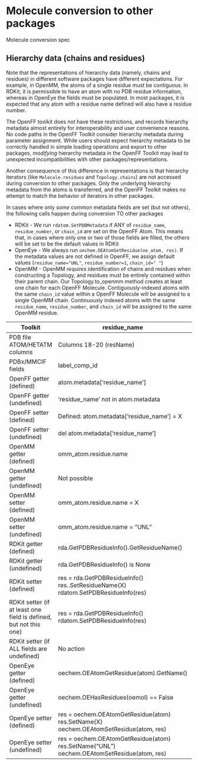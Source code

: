 # Molecule conversion to other packages


Molecule conversion spec

<!---
Add these sections later

## Chemical data

## Representation differences
* Local vs. global stereo
* No conformers or all-zero coords?

## Sources of "trust"
* Graph stereo is trusted over 3D stereo

## Expectations for imports
* RDKit and OpenEye
    * Stereo perceived
    * Explicit Hs
    * 
--->



## Hierarchy data (chains and residues)

Note that the representations of hierarchy data (namely, chains and residues) in 
different software packages have different expectations. 
For example, in OpenMM, the atoms of a single residue must be contiguous. In RDKit, it is permissible to
have an atom with no PDB residue information, whereas in OpenEye the fields must be populated. 
In most packages, it is expected that any atom with a residue name defined will also have a residue number. 

The OpenFF toolkit does not have these restrictions, and records hierarchy 
metadata almost entirely for interoperability and user convenience reasons. 
No code paths in the OpenFF Toolkit consider hierarchy metadata during parameter assignment. 
While users should expect hierarchy metadata to be correctly handled in
simple loading operations and export to other packages, _modifying_ 
hierarchy metadata in the OpenFF Toolkit may lead to unexpected incompatibilities with other packages/representations.  

Another consequence of this difference in representations is that hierarchy iterators (like 
`Molecule.residues` and `Topology.chains`) are not accessed during conversion to other packages. 
Only the underlying hierarchy metadata from the atoms is transferred, and the OpenFF Toolkit makes
no attempt to match the behavior of iterators in other packages.

In cases where only _some_ common metadata fields are set (but not others), the following calls 
happen during conversion TO other packages

* RDKit - We run `rdatom.SetPDBMetadata` if ANY of `residue_name`, `residue_number`, or `chain_id` are set on the 
  OpenFF Atom. This means that, in cases where only one or two of those fields are filled, the others will be set 
  to be the default values in RDKit
* OpenEye - We always run `oechem.OEAtomSetResidue(oe_atom, res)`. If the metadata values are not defined 
  in OpenFF, we assign default values (`residue_name="UNL"`, `residue_number=1`, `chain_id=" "`)
* OpenMM - OpenMM _requires_ identification of chains and residues when constructing a Topology, and residues must
  be entirely contained within their parent chain. Our Topology.to_openmm method creates at least one chain
  for each OpenFF Molecule. Contiguously-indexed atoms with the same `chain_id` value within a OpenFF Molecule will be 
  assigned to a single OpenMM chain. Continuously indexed atoms with the same `residue_name`, `residue_number`, 
  and `chain_id` will be assigned to the same OpenMM residue.
  

| Toolkit                                                           | residue_name                                                                               | residue_number                                                                                  | chain_id                                                                                    |
|-------------------------------------------------------------------|--------------------------------------------------------------------------------------------|-------------------------------------------------------------------------------------------------|---------------------------------------------------------------------------------------------|
| PDB file ATOM/HETATM columns                                      | Columns 18-20 (resName)                                                                    | Columns 23-26 (resSeq)                                                                          | Columns 22 (chainID)                                                                        |
| PDBx/MMCIF fields                                                 | label_comp_id                                                                              | label_seq_id                                                                                    | label_asym_id                                                                               |
| OpenFF getter (defined)                                           | atom.metadata[‘residue_name’]                                                              | atom.metadata[‘residue_number’]                                                                 | atom.metadata[‘chain_id’]                                                                   |
| OpenFF getter (undefined)                                         | ‘residue_name’ not in atom.metadata                                                        | ‘residue_number’ not in atom.metadata                                                           | ‘chain_id’ not in atom.metadata                                                             |
| OpenFF setter (defined)                                           | Defined: atom.metadata[‘residue_name’] = X                                                 | atom.metadata[‘residue_number’] = X                                                             | atom.metadata[‘chain_id’] = X                                                               |
| OpenFF setter (undefined)                                         | del atom.metadata[‘residue_name’]                                                          | del atom.metadata[‘residue_number’]                                                             |  del atom.metadata[‘chain_id’]                                                              |
| OpenMM getter (defined)                                           | omm_atom.residue.name                                                                      | omm_atom.residue.id                                                                             | omm_atom.residue.chain.id                                                                   |
| OpenMM getter (undefined)                                         | Not possible                                                                               | Not possible                                                                                    | Not possible                                                                                |
| OpenMM setter (defined)                                           | omm_atom.residue.name = X                                                                  | omm_atom.residue.id = X                                                                         | omm_atom.residue.chain.id = X                                                               |
| OpenMM setter (undefined)                                         | omm_atom.residue.name = “UNL”                                                              | omm_atom.residue.id = 0                                                                         | omm_atom.residue.chain.id = “X”                                                             |
| RDKit getter (defined)                                            | rda.GetPDBResidueInfo().GetResidueName()                                                   | rda.GetPDBResidueInfo().GetResidueNumber()                                                      | rda.GetPDBResidueInfo().GetChainId()                                                        |
| RDKit getter (undefined)                                          | rda.GetPDBResidueInfo() is None                                                            | rda.GetPDBResidueInfo() is None                                                                 | rda.GetPDBResidueInfo() is None                                                             |
| RDKit setter (defined)                                            | res = rda.GetPDBResidueInfo() res..SetResidueName(X) rdatom.SetPDBResidueInfo(res)         | res = rda.GetPDBResidueInfo() res..SetResidueNumber(X) rdatom.SetPDBResidueInfo(res)            | .res = rda.GetPDBResidueInfo() res..SetSetChainId(X) rdatom.SetPDBResidueInfo(res)          |
| RDKit setter (if at least one field is defined, but not this one) | res = rda.GetPDBResidueInfo() rdatom.SetPDBResidueInfo(res)                                | res = rda.GetPDBResidueInfo() rdatom.SetPDBResidueInfo(res)                                     | res = rda.GetPDBResidueInfo() rdatom.SetPDBResidueInfo(res)                                 |
| RDKit setter (if ALL fields are undefined)                        | No action                                                                                  | No action                                                                                       | No action                                                                                   |
| OpenEye getter (defined)                                          | oechem.OEAtomGetResidue(atom).GetName()                                                    | oechem.OEAtomGetResidue(atom).GetResidueNumber()                                                | oechem.OEAtomGetResidue(atom).GetChainID()                                                  |
| OpenEye getter (undefined)                                        | oechem.OEHasResidues(oemol) == False                                                       | oechem.OEHasResidues(oemol) == False:                                                           | oechem.OEHasResidues(oemol) == False                                                        |
| OpenEye setter (defined)                                          | res = oechem.OEAtomGetResidue(atom) res.SetName(X) oechem.OEAtomSetResidue(atom, res)      | res = oechem.OEAtomGetResidue(atom) res.SetResidueNumber(X) oechem.OEAtomSetResidue(atom, res)  | res = oechem.OEAtomGetResidue(atom) res.SetChainID(X) oechem.OEAtomSetResidue(atom, res)    |
| OpenEye setter (undefined)                                        | res = oechem.OEAtomGetResidue(atom) res.SetName(“UNL”) oechem.OEAtomSetResidue(atom, res)  | res = oechem.OEAtomGetResidue(atom) res.SetResidueNumber(1) oechem.OEAtomSetResidue(atom, res)  | res = oechem.OEAtomGetResidue(atom) res.SetChainID(“ “) oechem.OEAtomSetResidue(atom, res)  |

